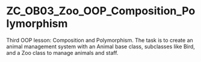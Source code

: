 # ZC_OB03_Zoo_OOP_Composition_Polymorphism
Third OOP lesson: Composition and Polymorphism. The task is to create an animal management system with an Animal base class, subclasses like Bird, and a Zoo class to manage animals and staff.
